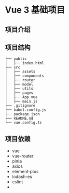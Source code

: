 # Vue 3 基础项目

## 项目介绍

## 项目结构

```text
├── public
│   ├── index.html
├── src
│   ├── assets
│   ├── components
│   ├── router
│   ├── model
│   ├── utils
│   ├── pages
│   ├── App.vue
│   ├── main.js
├── .gitignore
├── babel.config.js
├── package.json
├── README.md
└── vue.config.ts
```

## 项目依赖

- vue
- vue-router
- pinia
- axios
- element-plus
- lodash-es
- eslint
-
